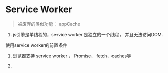 # Service Worker

> 被废弃的类似功能： appCache

1. js引擎是单线程的，service worker 是独立的一个线程， 并且无法访问DOM.

使用service worker的前置条件

1. 浏览器支持 service worker ， Promise， fetch，caches等

2. 


